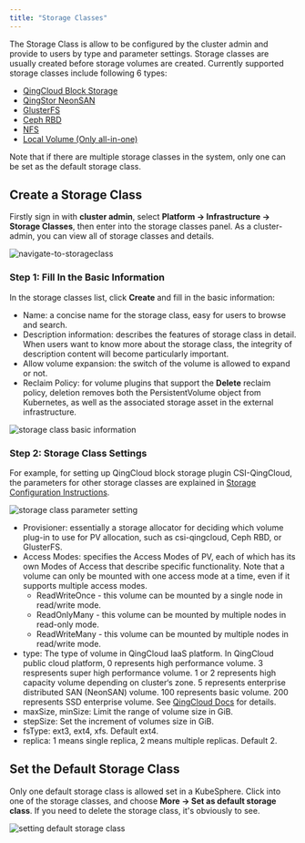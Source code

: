 ```yaml
---
title: "Storage Classes"
---
```


The Storage Class is allow to be configured by the cluster admin and provide to users by type and parameter settings. Storage classes are usually created before storage volumes are created. Currently supported storage classes include following 6 types:

- [QingCloud Block Storage](https://www.qingcloud.com/products/volume/)
- [QingStor NeonSAN](https://www.qingcloud.com/products/qingstor-neonsan/)
- [GlusterFS](https://www.gluster.org/)
- [Ceph RBD](https://ceph.com/)
- [NFS](https://kubernetes.io/docs/concepts/storage/volumes/#nfs)
- [Local Volume (Only all-in-one)](https://kubernetes.io/docs/concepts/storage/volumes/#local)

Note that if there are multiple storage classes in the system, only one can be set as the default storage class.

## Create a Storage Class

Firstly sign in with **cluster admin**, select **Platform → Infrastructure → Storage Classes**, then enter into the storage classes panel. As a cluster-admin, you can view all of storage classes and details.

![navigate-to-storageclass](/navigate-to-storageclass.png)

### Step 1: Fill In the Basic Information

In the storage classes list, click **Create** and fill in the basic information:

- Name: a concise name for the storage class, easy for users to browse and search.
- Description information: describes the features of storage class in detail. When users want to know more about the storage class, the integrity of description content will become particularly important.
- Allow volume expansion: the switch of the volume is allowed to expand or not.
- Reclaim Policy: for volume plugins that support the **Delete** reclaim policy, deletion removes both the PersistentVolume object from Kubernetes, as well as the associated storage asset in the external infrastructure.

![storage class basic information](/ae-sc-basic-en.png)

### Step 2: Storage Class Settings

For example, for setting up QingCloud block storage plugin CSI-QingCloud, the parameters for other storage classes are explained in [Storage Configuration Instructions](../../installation/storage-configuration).

![storage class parameter setting](/ae-sc-setting-en.png)

- Provisioner: essentially a storage allocator for deciding which volume plug-in to use for PV allocation, such as csi-qingcloud, Ceph RBD, or GlusterFS.
- Access Modes: specifies the Access Modes of PV, each of which has its own Modes of Access that describe specific functionality. Note that a volume can only be mounted with one access mode at a time, even if it supports multiple access modes.
   - ReadWriteOnce - this volume can be mounted by a single node in read/write mode.
   - ReadOnlyMany - this volume can be mounted by multiple nodes in read-only mode.
   - ReadWriteMany - this volume can be mounted by multiple nodes in read/write mode.
- type: The type of volume in QingCloud IaaS platform. In QingCloud public cloud platform, 0 represents high performance volume. 3 respresents super high performance volume. 1 or 2 represents high capacity volume depending on cluster‘s zone. 5 represents enterprise distributed SAN (NeonSAN) volume. 100 represents basic volume. 200 represents SSD enterprise volume. See [QingCloud Docs](https://docs.qingcloud.com/product/api/action/volume/create_volumes.html) for details.
- maxSize, minSize: Limit the range of volume size in GiB.
- stepSize: Set the increment of volumes size in GiB.
- fsType: ext3, ext4, xfs. Default ext4.
- replica: 1 means single replica, 2 means multiple replicas. Default 2.

## Set the Default Storage Class

Only one default storage class is allowed set in a KubeSphere. Click into one of the storage classes, and choose **More → Set as default storage class**. If you need to delete the storage class, it's obviously to see.

![setting default storage class](/ae-sc-default-setting-en.png)